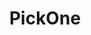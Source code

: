 ---
title: PickOne
crosslinks:
- ariel_model
- PrettyGirls
- ThatPerfectAss
- SexyAss
- tanlines
- MilitaryGoneWild
- PornStarletHQ
- FestivalSluts
- fitgirls
- NSFW_GIF
---